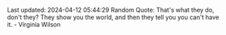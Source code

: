 Last updated: 2024-04-12 05:44:29
Random Quote: That's what they do, don't they? They show you the world, and then they tell you you can't have it. - Virginia Wilson